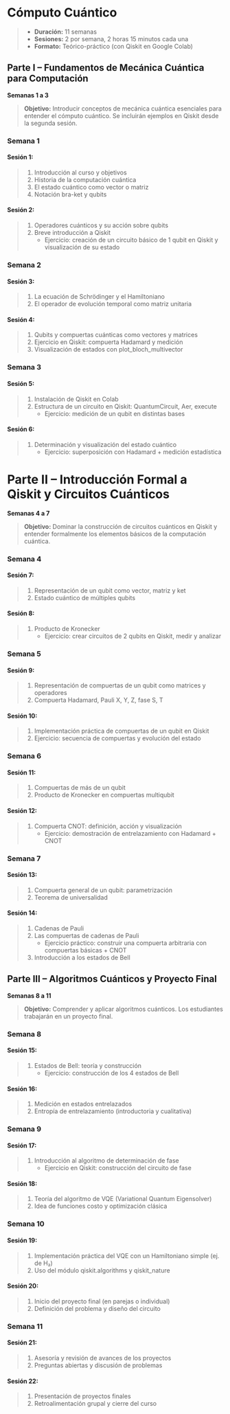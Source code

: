 # Cómputo Cuántico

> - **Duración:** 11 semanas
> - **Sesiones:** 2 por semana, 2 horas 15 minutos cada una
> - **Formato:** Teórico-práctico (con Qiskit en Google Colab)


## Parte I – Fundamentos de Mecánica Cuántica para Computación
**Semanas 1 a 3**
> **Objetivo:** Introducir conceptos de mecánica cuántica esenciales para entender el cómputo cuántico. Se incluirán ejemplos en Qiskit desde la segunda sesión.

### Semana 1
#### Sesión 1:
>1. Introducción al curso y objetivos
>1. Historia de la computación cuántica
>1. El estado cuántico como vector o matriz
>1. Notación bra-ket y qubits

#### Sesión 2:
>1. Operadores cuánticos y su acción sobre qubits
>1. Breve introducción a Qiskit
>    - Ejercicio: creación de un circuito básico de 1 qubit en Qiskit y visualización de su estado

### Semana 2
#### Sesión 3:
>1. La ecuación de Schrödinger y el Hamiltoniano
>1. El operador de evolución temporal como matriz unitaria

#### Sesión 4:
>1. Qubits y compuertas cuánticas como vectores y matrices
>1. Ejercicio en Qiskit: compuerta Hadamard y medición
>1. Visualización de estados con plot_bloch_multivector

### Semana 3
#### Sesión 5:
>1. Instalación de Qiskit en Colab
>1. Estructura de un circuito en Qiskit: QuantumCircuit, Aer, execute
>    - Ejercicio: medición de un qubit en distintas bases

#### Sesión 6:
>1. Determinación y visualización del estado cuántico
>    - Ejercicio: superposición con Hadamard + medición estadística

# Parte II – Introducción Formal a Qiskit y Circuitos Cuánticos
**Semanas 4 a 7**
> **Objetivo:** Dominar la construcción de circuitos cuánticos en Qiskit y entender formalmente los elementos básicos de la computación cuántica.

### Semana 4
#### Sesión 7:
>1. Representación de un qubit como vector, matriz y ket
>1. Estado cuántico de múltiples qubits

#### Sesión 8:
>1. Producto de Kronecker
>    - Ejercicio: crear circuitos de 2 qubits en Qiskit, medir y analizar

### Semana 5
#### Sesión 9:
>1. Representación de compuertas de un qubit como matrices y operadores
>1. Compuerta Hadamard, Pauli X, Y, Z, fase S, T

#### Sesión 10:
>1. Implementación práctica de compuertas de un qubit en Qiskit
>1. Ejercicio: secuencia de compuertas y evolución del estado

### Semana 6
#### Sesión 11:
>1. Compuertas de más de un qubit
>1. Producto de Kronecker en compuertas multiqubit

#### Sesión 12:
>1. Compuerta CNOT: definición, acción y visualización
>    - Ejercicio: demostración de entrelazamiento con Hadamard + CNOT

### Semana 7
#### Sesión 13:
>1. Compuerta general de un qubit: parametrización
>1. Teorema de universalidad

#### Sesión 14:
>1. Cadenas de Pauli
>1. Las compuertas de cadenas de Pauli
>    - Ejercicio práctico: construir una compuerta arbitraria con compuertas básicas + CNOT
>1. Introducción a los estados de Bell

## Parte III – Algoritmos Cuánticos y Proyecto Final
**Semanas 8 a 11**

> **Objetivo:** Comprender y aplicar algoritmos cuánticos. Los estudiantes trabajarán en un proyecto final.

### Semana 8
#### Sesión 15:
>1. Estados de Bell: teoría y construcción
>    - Ejercicio: construcción de los 4 estados de Bell

#### Sesión 16:
>1. Medición en estados entrelazados
>1. Entropía de entrelazamiento (introductoria y cualitativa)

### Semana 9
#### Sesión 17:
>1. Introducción al algoritmo de determinación de fase
>    - Ejercicio en Qiskit: construcción del circuito de fase

#### Sesión 18:
>1. Teoría del algoritmo de VQE (Variational Quantum Eigensolver)
>1. Idea de funciones costo y optimización clásica

### Semana 10
#### Sesión 19:
>1. Implementación práctica del VQE con un Hamiltoniano simple (ej. de H₂)
>1. Uso del módulo qiskit.algorithms y qiskit_nature

#### Sesión 20:
>1. Inicio del proyecto final (en parejas o individual)
>1. Definición del problema y diseño del circuito

### Semana 11
#### Sesión 21:
>1. Asesoría y revisión de avances de los proyectos
>1. Preguntas abiertas y discusión de problemas

#### Sesión 22:
> 1. Presentación de proyectos finales
> 1. Retroalimentación grupal y cierre del curso
